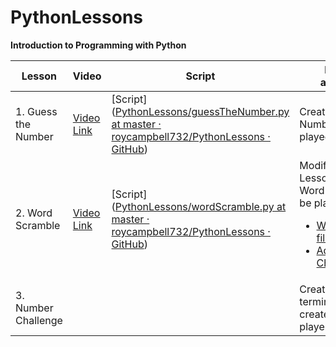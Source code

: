 # PythonLessons

**Introduction to Programming with Python**

| Lesson              | Video                                      | Script                                                                                                                                                                               | Description & additional links                                                                                                                                                                                                                                                                                                                                      |
| ------------------- | ------------------------------------------ | ------------------------------------------------------------------------------------------------------------------------------------------------------------------------------------ | ------------------------------------------------------------------------------------------------------------------------------------------------------------------------------------------------------------------------------------------------------------------------------------------------------------------------------------------------------------------- |
| 1. Guess the Number | [Video Link](https://youtu.be/T0Cb3_NlR4s) | [Script]([PythonLessons/guessTheNumber.py at master · roycampbell732/PythonLessons · GitHub](https://github.com/roycampbell732/PythonLessons/blob/master/Lesson1/guessTheNumber.py)) | Create a Guess the Number game to be played in a terminal                                                                                                                                                                                                                                                                                                           |
| 2. Word Scramble    | [Video Link](https://youtu.be/rnTiqDlzcDo) | [Script]([PythonLessons/wordScramble.py at master · roycampbell732/PythonLessons · GitHub](https://github.com/roycampbell732/PythonLessons/blob/master/Lesson2/wordScramble.py))     | Modify the script from Lesson 1 and create a Word Scramble game to be played in a terminal.  <ul><li>[Wordlist text file](https://github.com/roycampbell732/PythonLessons/blob/master/Lesson2/wordlist.txt){:target="_blank"}</li><li>[Additional Challenges](https://github.com/roycampbell732/PythonLessons/blob/master/Lesson2/AdditionalChallenge.md)</li></ul> |
| 3. Number Challenge |                                            |                                                                                                                                                                                      | Create a 2 player terminal game and then create a computer player to play against                                                                                                                                                                                                                                                                                   |
